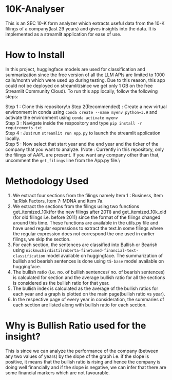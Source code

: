 # 10K-Analyser
 
This is an SEC 10-K form analyzer which extracts useful data from the 10-K filings of a company(last 29 years) and gives insights into the data. It is implemented as a streamlit application for ease of use.

# How to Install

In this project, huggingface models are used for classification and summarization since the free version of all the LLM APIs are limited to 1000 calls/month which were used up during testing. Due to this reason, this app could not be deployed on streamlit(since we get only 1 GB on the free Streamlit Community Cloud).
To run this app locally, follow the following steps:

Step 1 : Clone this repository\n
Step 2(Recommended) : Create a new virtual environment in conda using `conda create --name myenv python=3.9` and activate the environment using `conda activate myenv`\
Step 3 : Navigate inside the respository and type `pip install -r requirements.txt`\
Step 4 : Just run `streamlit run App.py` to launch the streamlit application locally.\
Step 5 : Now select that start year and the end year and the ticker of the company that you want to analyze. 
        (Note : Currently in this repository, only the filings of AAPL are present. If you want any company other than that, uncomment the `get_filings` line from the App.py file.\

# Methodology Used

1. We extract four sections from the filings namely Item 1 : Business, Item 1a:Risk Factors, Item 7: MDNA and Item 7a.
2. We extract the sections from the filings using two functions get_itemized_10k(for the new filings after 2011) and get_itemized_10k_old (for old filings i.e. before 2011) since the format of the filings changed around this time. These functions are available in the utils.py file and have used regular expressions to extract the text.In some filings where the regular expression does not correspond the one used in earlier filings, we skip the section.
3. For each section, the sentences are classified into Bullish or Bearish using `nickmuchi/distilroberta-finetuned-financial-text-classification` model available on huggingface. The summarization of bullish and bearish sentences is done using `t5-base` model available on huggingface.
4. The bullish ratio (i.e. no. of bullish sentences/ no. of bearish sentences) is calculated for section and the average bullish ratio for all the sections is considered as the bullish ratio for that year.
5. The bullish index is calculated as the average of the bullish ratios for each year and a graph is plotted on the main page(bullish ratio vs year).
6. In the respective page of every year in consideration, the summaries of each section are listed along with bullish ratio for each section.

# Why is Bullish Ratio used for the insight?
This is since we can analyze the performance of the company (between any two values of years) by the slope of the graph i.e. if the slope is positive, it means that the bullish ratio is rising and hence the company is doing well financially and if the slope is negative, we can infer that there are some financial markers which are not favourable.
